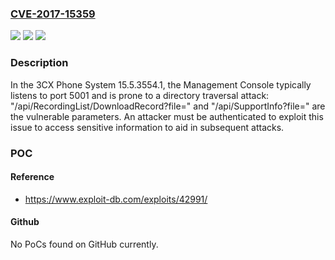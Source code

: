### [CVE-2017-15359](https://cve.mitre.org/cgi-bin/cvename.cgi?name=CVE-2017-15359)
![](https://img.shields.io/static/v1?label=Product&message=n%2Fa&color=blue)
![](https://img.shields.io/static/v1?label=Version&message=n%2Fa&color=blue)
![](https://img.shields.io/static/v1?label=Vulnerability&message=n%2Fa&color=brighgreen)

### Description

In the 3CX Phone System 15.5.3554.1, the Management Console typically listens to port 5001 and is prone to a directory traversal attack: "/api/RecordingList/DownloadRecord?file=" and "/api/SupportInfo?file=" are the vulnerable parameters. An attacker must be authenticated to exploit this issue to access sensitive information to aid in subsequent attacks.

### POC

#### Reference
- https://www.exploit-db.com/exploits/42991/

#### Github
No PoCs found on GitHub currently.

